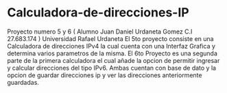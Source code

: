 # Calculadora-de-direcciones-IP
Proyecto numero 5 y 6 ( Alumno Juan Daniel Urdaneta Gomez C.I 27.683.174 ) Universidad Rafael Urdaneta
El 5to proyecto consiste en una Calculadora de direcciones IPv4 la cual cuenta con una Interfaz Grafica y determina varios parametros de la misma.
El 6to Proyecto es una segunda parte de la primera calculadora el cual añade la opcion de permitir ingresar y calcular direcciones del tipo IPv6.
Ambas cuentan con base de dato y la opcion de guardar direcciones ip y ver las direcciones anteriormente guardadas.
